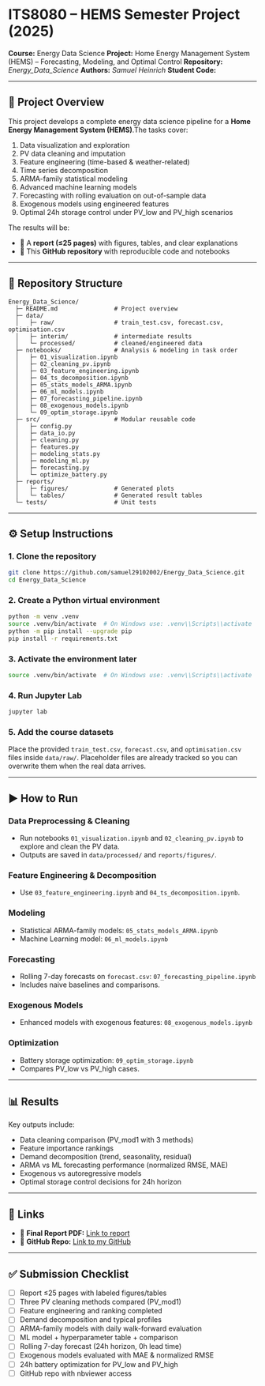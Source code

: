 # ITS8080 – HEMS Semester Project (2025)

**Course:** Energy Data Science
**Project:** Home Energy Management System (HEMS) – Forecasting, Modeling, and Optimal Control
**Repository:** *Energy_Data_Science*
**Authors:** *Samuel Heinrich*
**Student Code:** 

---

## 📖 Project Overview

This project develops a complete energy data science pipeline for a **Home Energy Management System (HEMS)**.The tasks cover:

1. Data visualization and exploration
2. PV data cleaning and imputation
3. Feature engineering (time-based & weather-related)
4. Time series decomposition
5. ARMA-family statistical modeling
6. Advanced machine learning models
7. Forecasting with rolling evaluation on out-of-sample data
8. Exogenous models using engineered features
9. Optimal 24h storage control under PV_low and PV_high scenarios

The results will be:

- 📄 A **report (≤25 pages)** with figures, tables, and clear explanations
- 📂 This **GitHub repository** with reproducible code and notebooks

---

## 📂 Repository Structure

```
Energy_Data_Science/
  ├─ README.md                # Project overview
  ├─ data/
  │   ├─ raw/                 # train_test.csv, forecast.csv, optimisation.csv
  │   ├─ interim/             # intermediate results
  │   └─ processed/           # cleaned/engineered data
  ├─ notebooks/               # Analysis & modeling in task order
  │   ├─ 01_visualization.ipynb
  │   ├─ 02_cleaning_pv.ipynb
  │   ├─ 03_feature_engineering.ipynb
  │   ├─ 04_ts_decomposition.ipynb
  │   ├─ 05_stats_models_ARMA.ipynb
  │   ├─ 06_ml_models.ipynb
  │   ├─ 07_forecasting_pipeline.ipynb
  │   ├─ 08_exogenous_models.ipynb
  │   └─ 09_optim_storage.ipynb
  ├─ src/                     # Modular reusable code
  │   ├─ config.py
  │   ├─ data_io.py
  │   ├─ cleaning.py
  │   ├─ features.py
  │   ├─ modeling_stats.py
  │   ├─ modeling_ml.py
  │   ├─ forecasting.py
  │   └─ optimize_battery.py
  ├─ reports/
  │   ├─ figures/             # Generated plots
  │   └─ tables/              # Generated result tables
  └─ tests/                   # Unit tests
```

---

## ⚙️ Setup Instructions

### 1. Clone the repository

```bash
git clone https://github.com/samuel29102002/Energy_Data_Science.git
cd Energy_Data_Science
```

### 2. Create a Python virtual environment

```bash
python -m venv .venv
source .venv/bin/activate  # On Windows use: .venv\\Scripts\\activate
python -m pip install --upgrade pip
pip install -r requirements.txt
```

### 3. Activate the environment later

```bash
source .venv/bin/activate  # On Windows use: .venv\\Scripts\\activate
```

### 4. Run Jupyter Lab

```bash
jupyter lab
```

### 5. Add the course datasets

Place the provided `train_test.csv`, `forecast.csv`, and `optimisation.csv` files inside `data/raw/`. Placeholder files are already tracked so you can overwrite them when the real data arrives.

---

## ▶️ How to Run

### Data Preprocessing & Cleaning

- Run notebooks `01_visualization.ipynb` and `02_cleaning_pv.ipynb` to explore and clean the PV data.
- Outputs are saved in `data/processed/` and `reports/figures/`.

### Feature Engineering & Decomposition

- Use `03_feature_engineering.ipynb` and `04_ts_decomposition.ipynb`.

### Modeling

- Statistical ARMA-family models: `05_stats_models_ARMA.ipynb`
- Machine Learning model: `06_ml_models.ipynb`

### Forecasting

- Rolling 7-day forecasts on `forecast.csv`: `07_forecasting_pipeline.ipynb`
- Includes naive baselines and comparisons.

### Exogenous Models

- Enhanced models with exogenous features: `08_exogenous_models.ipynb`

### Optimization

- Battery storage optimization: `09_optim_storage.ipynb`
- Compares PV_low vs PV_high cases.

---

## 📊 Results

Key outputs include:

- Data cleaning comparison (PV_mod1 with 3 methods)
- Feature importance rankings
- Demand decomposition (trend, seasonality, residual)
- ARMA vs ML forecasting performance (normalized RMSE, MAE)
- Exogenous vs autoregressive models
- Optimal storage control decisions for 24h horizon

---

## 🔗 Links

- 📘 **Final Report PDF:** [Link to report](#)
- 📂 **GitHub Repo:** [Link to my GitHub](https://github.com/samuel29102002/Energy_Data_Science)

---

## ✅ Submission Checklist

- [ ] Report ≤25 pages with labeled figures/tables
- [ ] Three PV cleaning methods compared (PV_mod1)
- [ ] Feature engineering and ranking completed
- [ ] Demand decomposition and typical profiles
- [ ] ARMA-family models with daily walk-forward evaluation
- [ ] ML model + hyperparameter table + comparison
- [ ] Rolling 7-day forecast (24h horizon, 0h lead time)
- [ ] Exogenous models evaluated with MAE & normalized RMSE
- [ ] 24h battery optimization for PV_low and PV_high
- [ ] GitHub repo with nbviewer access
